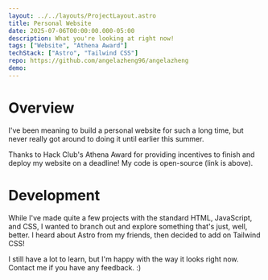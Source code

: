 ```yaml
---
layout: ../../layouts/ProjectLayout.astro
title: Personal Website
date: 2025-07-06T00:00:00.000-05:00
description: What you're looking at right now!
tags: ["Website", "Athena Award"]
techStack: ["Astro", "Tailwind CSS"]
repo: https://github.com/angelazheng96/angelazheng
demo: 
---
```


# Overview

I've been meaning to build a personal website for such a long time, but never really got around to doing it until earlier this summer.

Thanks to Hack Club's Athena Award for providing incentives to finish and deploy my website on a deadline! My code is open-source (link is above).

# Development

While I've made quite a few projects with the standard HTML, JavaScript, and CSS, I wanted to branch out and explore something that's just, well, better. I heard about Astro from my friends, then decided to add on Tailwind CSS!

I still have a lot to learn, but I'm happy with the way it looks right now. Contact me if you have any feedback. :)